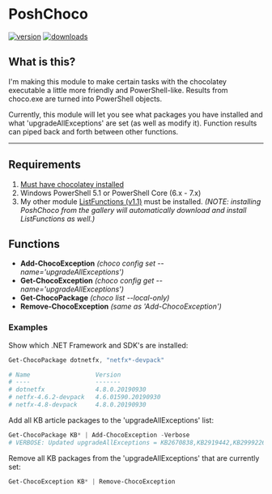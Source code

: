 # PoshChoco

[![version](https://img.shields.io/powershellgallery/v/PoshChoco.svg?include_prereleases)](https://www.powershellgallery.com/packages/PoshChoco)
[![downloads](https://img.shields.io/powershellgallery/dt/PoshChoco.svg?label=downloads)](https://www.powershellgallery.com/stats/packages/PoshChoco?groupby=Version)

## What is this?

I'm making this module to make certain tasks with the chocolatey executable a little more friendly and PowerShell-like.  Results from choco.exe are turned into PowerShell objects.

Currently, this module will let you see what packages you have installed and what 'upgradeAllExceptions' are set (as well as modify it).  Function results can piped back and forth between other functions.

---

## Requirements

1. [Must have chocolatey installed](https://chocolatey.org/install)
1. Windows PowerShell 5.1 or PowerShell Core (6.x - 7.x)
1. My other module [ListFunctions (v1.1)](https://www.powershellgallery.com/packages/ListFunctions/1.1) must be installed.  _(NOTE: installing PoshChoco from the gallery will automatically download and install ListFunctions as well.)_

## Functions

* __Add-ChocoException__ _(choco config set --name='upgradeAllExceptions')_
* __Get-ChocoException__ _(choco config get --name='upgradeAllExceptions')_
* __Get-ChocoPackage__ _(choco list --local-only)_
* __Remove-ChocoException__ _(same as 'Add-ChocoException')_

### Examples

Show which .NET Framework and SDK's are installed:
```powershell
Get-ChocoPackage dotnetfx, "netfx*-devpack"

# Name                  Version
# ----                  -------
# dotnetfx              4.8.0.20190930
# netfx-4.6.2-devpack   4.6.01590.20190930
# netfx-4.8-devpack     4.8.0.20190930
```

Add all KB article packages to the 'upgradeAllExceptions' list:
```powershell
Get-ChocoPackage KB* | Add-ChocoException -Verbose
# VERBOSE: Updated upgradeAllExceptions = KB2670838,KB2919442,KB2999226,KB3033929,KB3035131,KB3118401,KB2919355
```

Remove all KB packages from the 'upgradeAllExceptions' that are currently set:
```powershell
Get-ChocoException KB* | Remove-ChocoException
```
